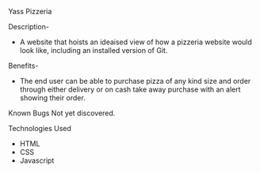  Yass Pizzeria

 Description-
- A website that hoists an ideaised view of how a pizzeria website would look like, including an installed version of Git.

Benefits-
- The end user can be able to purchase pizza  of any kind size and order through either delivery or on cash take away purchase with an alert showing their order.

Known Bugs
Not yet discovered. 

Technologies Used
- HTML
- CSS
- Javascript
